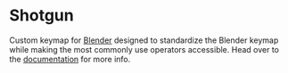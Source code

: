 # Shotgun
Custom keymap for [Blender](http://blender.org/) designed to standardize the Blender keymap while making the most
commonly use operators accessible. Head over to the [documentation](http://shotgun.readthedocs.io) for more info.

